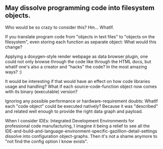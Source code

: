 ## May dissolve programming code into filesystem objects.

Who would be so crazy to consider this?
Hm... WhatIf.

If you translate program code from "objects in text files" to "objects on the filesystem", even storing each function as separate object: What would this change?

Applying a doxygen-style render webpage as data browser plugin, one could not only browse through the code like through the HTML docs, but whatif one's also a creator and "hacks" the code? In the most amazing ways? :)

It would be interesting if that would have an effect on how code libraries usage and handling?
What if each source-code-function object now comes with its binary (executable) version?

Ignoring any possible performance or hardware-requirement doubts:
WhatIf each "code object" could be executed natively?
Because it was "described" and related well enough to provide the right data graph and payload.

When I consider IDEs: Integrated Development Environments for professional code manufacturing, I imagine it being a relief to see all the IDE-and-build-and-language-environment-specific-gazillion-detail-settings dissolve into configuration object-graphs. Then it's not a shame anymore to "not find the config option I know exists".

